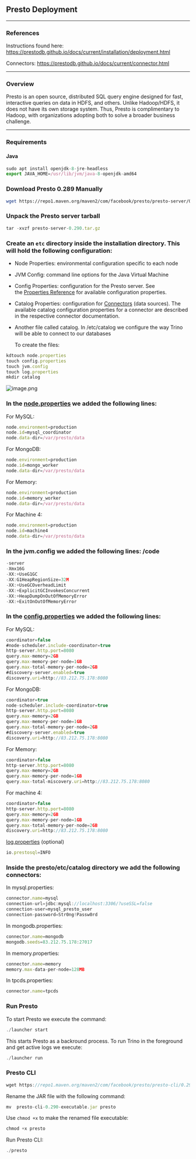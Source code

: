 ## Presto Deployment
---
### References

Instructions found here: https://prestodb.github.io/docs/current/installation/deployment.html

Connectors: https://prestodb.github.io/docs/current/connector.html

---
### Overview

Presto is an open source, distributed SQL query engine designed for fast, interactive queries on data in HDFS, and others. Unlike Hadoop/HDFS, it does not have its own storage system. Thus, Presto is complimentary to Hadoop, with organizations adopting both to solve a broader business challenge.

---
### Requirements

#### Java

```jsx
sudo apt install openjdk-8-jre-headless
export JAVA_HOME=/usr/lib/jvm/java-8-openjdk-amd64
```

### **Download Presto 0.289 Manually**

```bash
wget https://repo1.maven.org/maven2/com/facebook/presto/presto-server/0.290/presto-server-0.290.tar.gz
```

### **Unpack the Presto server tarball**

```jsx
tar -xvzf presto-server-0.290.tar.gz
```

### **Create an `etc` directory inside the installation directory. This will hold the following configuration:**

- Node Properties: environmental configuration specific to each node
- JVM Config: command line options for the Java Virtual Machine
- Config Properties: configuration for the Presto server. See the [Properties Reference](https://prestodb.io/docs/current/admin/properties.html) for available configuration properties.
- Catalog Properties: configuration for [Connectors](https://prestodb.io/docs/current/connector.html) (data sources). The available catalog configuration properties for a connector are described in the respective connector documentation.
- Another file called catalog. In /etc/catalog we configure the way Trino will be able to connect to our databases
    
    To create the files:
    

```jsx
kdtouch node.properties
touch config.properties
touch jvm.config
touch log.properties
mkdir catalog
```

![image.png](https://prod-files-secure.s3.us-west-2.amazonaws.com/76d97b0a-80da-4d19-89b9-63074569edb2/f0017952-3fa5-4c98-8bf9-c84a05265188/image.png)

### In the [node.properties](http://node.properties) we added the following lines:

For MySQL: 

```jsx
node.environment=production
node.id=mysql_coordinator
node.data-dir=/var/presto/data
```

For MongoDB: 

```jsx
node.environment=production
node.id=mongo_worker
node.data-dir=/var/presto/data
```

For Memory: 

```jsx
node.environment=production
node.id=memory_worker
node.data-dir=/var/presto/data
```

For Machine 4:

```jsx
node.environment=production
node.id=machine4
node.data-dir=/var/presto/data
```

### In the jvm.config we added the following lines: /code

```jsx
-server
-Xmx16G
-XX:+UseG1GC
-XX:G1HeapRegionSize=32M
-XX:+UseGCOverheadLimit
-XX:+ExplicitGCInvokesConcurrent
-XX:+HeapDumpOnOutOfMemoryError
-XX:+ExitOnOutOfMemoryError
```

### In the [config.properties](http://config.properties) we added the following lines:

For MySQL: 

```jsx
coordinator=false
#node-scheduler.include-coordinator=true
http-server.http.port=8080
query.max-memory=2GB
query.max-memory-per-node=1GB
query.max-total-memory-per-node=2GB
#discovery-server.enabled=true
discovery.uri=http://83.212.75.178:8080
```

For MongoDB:

```jsx
coordinator=true
node-scheduler.include-coordinator=true
http-server.http.port=8080
query.max-memory=2GB
query.max-memory-per-node=1GB
query.max-total-memory-per-node=2GB
#discovery-server.enabled=true
discovery.uri=http://83.212.75.178:8080
```

For Memory: 

```jsx
coordinator=false
http-server.http.port=8080
query.max-memory=2GB
query.max-memory-per-node=1GB
query.max-total-miscovery.uri=http://83.212.75.178:8080
```

For machine 4: 

```jsx
coordinator=false
http-server.http.port=8080
query.max-memory=2GB
query.max-memory-per-node=1GB
query.max-total-memory-per-node=2GB
discovery.uri=http://83.212.75.178:8080
```

[log.properties](http://log.properties) (optional)

```jsx
io.prestosql=INFO
```

### **Inside the presto/etc/catalog directory we add the following connectors:**

In mysql.properties:

```jsx
connector.name=mysql
connection-url=jdbc:mysql://localhost:3306/?useSSL=false
connection-user=mysql_presto_user
connection-password=Str0ng!Passw0rd
```

In mongodb.properties:

```jsx
connector.name=mongodb
mongodb.seeds=83.212.75.178:27017
```

In memory.properties:

```jsx
connector.name=memory
memory.max-data-per-node=128MB
```

In tpcds.properties:

```jsx
connector.name=tpcds
```

### Run Presto

To start Presto we execute the command: 

```jsx
./launcher start
```

This starts Presto as a backround process. To run Trino in the foreground and get active logs we execute: 

```jsx
./launcher run
```

### Presto CLI

```jsx
wget https://repo1.maven.org/maven2/com/facebook/presto/presto-cli/0.290/presto-cli-0.290-executable.jar
```

Rename the JAR file with the following command: 

```jsx
mv  presto-cli-0.290-executable.jar presto
```

Use `chmod +x` to make the renamed file executable:

```jsx
chmod +x presto
```

Run Presto CLI:

```jsx
./presto
```
